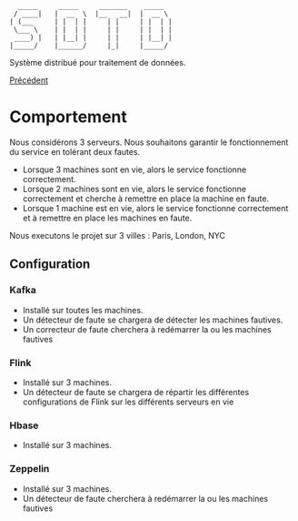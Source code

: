       _____     _____     _______    _____  
     / ____|   |  __  \  |__   __|  |  __ \ 
    | (___     | |  | |     | |     | |  | |
     \___ \    | |  | |     | |     | |  | |
     ____) |   | |__| |     | |     | |__| |
    |_____/    |______/     |_|     |_____/ 

Système distribué pour traitement de données.

[Précédent](../README.md)
# Comportement

Nous considérons 3 serveurs. Nous souhaitons garantir le fonctionnement du service en tolérant deux fautes. 

- Lorsque 3 machines sont en vie, alors le service fonctionne correctement.
- Lorsque 2 machines sont en vie, alors le service fonctionne correctement et cherche à remettre en place la machine en faute.
- Lorsque 1 machine est en vie, alors le service fonctionne correctement et à remettre en place les machines en faute. 

Nous executons le projet sur 3 villes : Paris, London, NYC
## Configuration

### Kafka

- Installé sur toutes les machines. 
- Un détecteur de faute se chargera de détecter les machines fautives.
- Un correcteur de faute cherchera à redémarrer la ou les machines fautives

### Flink

- Installé sur 3 machines. 
- Un détecteur de faute se chargera de répartir les différentes configurations de Flink sur les différents serveurs en vie

### Hbase

- Installé sur 3 machines. 
	
### Zeppelin

- Installé sur 3 machines. 
- Un détecteur de faute cherchera à redémarrer la ou les machines fautives 